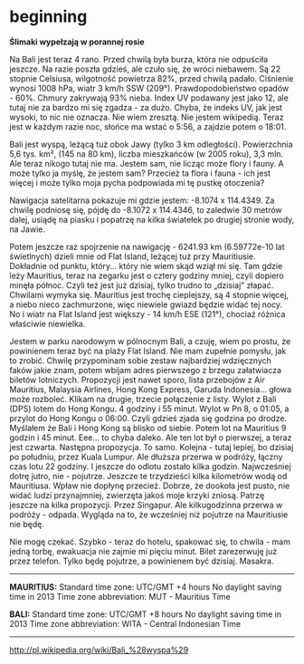 beginning
=========

**Ślimaki wypełzają w porannej rosie**

Na Bali jest teraz 4 rano. Przed chwilą była burza, która nie odpuściła jeszcze. Na razie poszła gdzieś, ale czuło się, że wróci niebawem.
Są 22 stopnie Celsiusa, wilgotność powietrza 82%, przed chwilą padało. Ciśnienie wynosi 1008 hPa, wiatr 3 km/h SSW
(209°). Prawdopodobieństwo opadów -  60%. Chmury zakrywają 93% nieba. Index UV podawany jest jako 12, ale tutaj nie za bardzo mi się zgadza - za dużo. Chyba, że indeks UV, jak jest wysoki, to nic nie oznacza. Nie wiem zresztą. Nie jestem wikipedią. Teraz jest w każdym razie noc, słońce ma wstać o 5:56, a zajdzie potem o 18:01.

Bali jest wyspą, leżącą tuż obok Jawy (tylko 3 km odległości). Powierzchnia 5,6 tys. km², (145 na 80 km), liczba mieszkańców (w 2005 roku), 3,3 mln. Ale teraz nikogo tutaj nie ma. Jestem sam, nie licząc może flory i fauny. A może tylko ja myślę, że jestem sam? Przecież ta flora i fauna - ich jest więcej i może tylko moja pycha podpowiada mi tę pustkę otoczenia?

Nawigacja satelitarna pokazuje mi gdzie jestem: -8.1074 x 114.4349. Za chwilę podniosę się, pójdę do -8.1072 x 114.4346, to zaledwie 30 metrów dalej, usiądę na piasku i popatrzę na kilka światełek po drugiej stronie wody, na Jawie.

Potem jeszcze raz spojrzenie na nawigację - 6241.93 km (6.59772e-10 lat świetlnych) dzieli mnie od Flat Island, leżącej tuż przy Mauritiusie. Dokładnie od punktu, który... który nie wiem skąd wziął mi się. Tam gdzie leży Mauritius, teraz na zegarku jest o cztery godziny mniej, czyli dopiero minęła północ. Czyli też jest już dzisiaj, tylko trudno to „dzisiaj” złapać. Chwilami wymyka się.
Mauritius jest trochę cieplejszy, są 4 stopnie więcej, a niebo nieco zachmurzone, więc niewiele gwiazd będzie widać tej nocy. No i wiatr na Flat Island jest większy - 14 km/h ESE (121°), chociaż różnica właściwie niewielka.

Jestem w parku narodowym w pólnocnym Bali, a czuję, wiem po prostu, że powinienem teraz być na plaży Flat Island. Nie mam zupełnie pomysłu, jak to zrobić. Chwilę przypominam sobie zestaw najbardziej wdzięcznych faków jakie znam, potem wbijam adres pierwszego z brzegu załatwiacza biletów lotniczych. Propozycji jest nawet sporo, lista przebojów z Air Mauritius, Malaysia Airlines, Hong Kong Express, Garuda Indonesia... głowa może rozboleć. Klikam na drugie, trzecie połączenie z listy. Wylot z Bali (DPS) lotem do Hong Kongu. 4 godziny i 55 minut. Wylot w Pn 8, o 01:05, a przylot do Hong Kongu o 06:00. Czyli gdzieś zjada się godzina po drodze. Myślałem że Bali i Hong Kong są blisko od siebie. Potem lot na Mauritius 9 godzin i 45 minut. Eee... to chyba daleko. Ale ten lot był o pierwszej, a teraz jest czwarta. Następna propozycja. To samo. Kolejna - tutaj lepiej, bo dzisiaj po południu, przez Kuala Lumpur. Ale dłuższa przerwa w podróży, łączny czas lotu 22 godziny. I jeszcze do odlotu zostało kilka godzin. Najwcześniej dotrę jutro, nie - pojutrze. Jeszcze te trzydzieści kilka kilometrów wodą od Mauritiusa. Wpław nie dopłynę przecież. Dobrze, że dookoła jest pusto, nie widać ludzi przynajmniej, zwierzęta jakoś moje krzyki zniosą. Patrzę jeszcze na kilka propozycji. Przez Singapur. Ale kilkugodzinna przerwa w podróży - odpada. Wygląda na to, że wcześniej niż pojutrze na Mauritiusie nie będę.

Nie mogę czekać. Szybko - teraz do hotelu, spakować się, to chwila - mam jedną torbę, ewakuacja nie zajmie mi pięciu minut. Bilet zarezerwuję już przez telefon. Tylko będę pojutrze, a powinienem być dzisiaj. Masakra.

---
**MAURITIUS:** Standard time zone:  UTC/GMT +4 hours
No daylight saving time in 2013
Time zone abbreviation:	MUT - Mauritius Time

**BALI:** Standard time zone:  UTC/GMT +8 hours
No daylight saving time in 2013
Time zone abbreviation:	WITA - Central Indonesian Time

---
http://pl.wikipedia.org/wiki/Bali_%28wyspa%29

